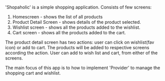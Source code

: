 'Shopaholic' is a simple shopping application. Consists of few screens: 
1. Homescreen - shows the list of all products
2. Product Detail Screen - shows details of the product selected.
3. Wishlist screen - shows all the products added to the wishlist.
4. Cart screen - shows all the products added to the cart.

The product detail screen has two actions:  user can click on wishlist(fav icon) or add to cart. The products will be added to respective screens according the action. 
User can add to wish list and cart, from either of the screens.

The main focus of this app is to how to implement 'Provider' to manage the shopping cart and wishlist. 

